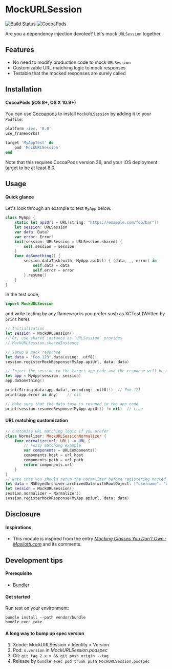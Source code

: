 MockURLSession
===

[![Build Status](https://travis-ci.org/announce/MockURLSession.svg?branch=master)](https://travis-ci.org/announce/MockURLSession)
[![CocoaPods](https://img.shields.io/cocoapods/v/MockURLSession.svg)](https://cocoapods.org/pods/MockURLSession)

Are you a dependency injection devotee? Let's mock `URLSession` together.


## Features

* No need to modify production code to mock `URLSession`
* Customizable URL matching logic to mock responses
* Testable that the mocked responses are surely called


## Installation

#### CocoaPods (iOS 8+, OS X 10.9+)

You can use [Cocoapods](http://cocoapods.org/) to install `MockURLSession` by adding it to your `Podfile`:

```ruby
platform :ios, '8.0'
use_frameworks!

target 'MyAppTest' do
	pod 'MockURLSession'
end
```
Note that this requires CocoaPods version 36, and your iOS deployment target to be at least 8.0.


## Usage

#### Quick glance

Let's look through an example to test `MyApp` below.

```swift
class MyApp {
    static let apiUrl = URL(string: "https://example.com/foo/bar")!
    let session: URLSession
    var data: Data?
    var error: Error?
    init(session: URLSession = URLSession.shared) {
        self.session = session
    }
    func doSomething() {
        session.dataTask(with: MyApp.apiUrl) { (data, _, error) in
            self.data = data
            self.error = error
        }.resume()
    }
}
```

In the test code,

```swift
import MockURLSession
```

and write testing by any flamewrorks you prefer sush as XCTest (Written by `print` here).

```swift
// Initialization
let session = MockURLSession()
// Or, use shared instance as `URLSession` provides
// MockURLSession.sharedInstance

// Setup a mock response
let data = "Foo 123".data(using: .utf8)!
session.registerMockResponse(MyApp.apiUrl, data: data)

// Inject the session to the target app code and the response will be mocked like below
let app = MyApp(session: session)
app.doSomething()

print(String(data:app.data!, encoding: .utf8)!)  // Foo 123
print(app.error as Any)    // nil

// Make sure that the data task is resumed in the app code
print(session.resumedResponse(MyApp.apiUrl) != nil)  // true
```

#### URL matching customization

```swift
// Customize URL matching logic if you prefer
class Normalizer: MockURLSessionNormalizer {
    func normalize(url: URL) -> URL {
        // Fuzzy matching example
        var components = URLComponents()
        components.host = url.host
        components.path = url.path
        return components.url!
    }
}
// Note that you should setup the normalizer before registering mocked response
let data = NSKeyedArchiver.archivedData(withRootObject: ["username": "abc", "age": 20])
let session = MockURLSession()
session.normalizer = Normalizer()
session.registerMockResponse(MyApp.apiUrl, data: data)
```

## Disclosure

#### Inspirations

* This module is inspired from the entry [*Mocking Classes You Don't Own · Masilotti\.com*](http://masilotti.com/testing-nsurlsession-input/#comment-2493597339) and its comments.


## Development tips
#### Prerequisite
* [Bundler](http://bundler.io/)

#### Get started
Run test on your environment:

```
bundle install --path vendor/bundle
bundle exec rake
```

#### A long way to bump up spec version
1. Xcode: MockURLSession > Identity > Version
1. Pod: `s.version` in *MockURLSession.podspec*
1. Git: `git tag 2.x.x && git push origin --tag`
1. Release by `bundle exec pod trunk push MockURLSession.podspec`
